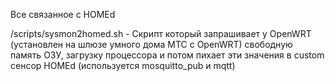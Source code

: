 Все связанное с HOMEd

/scripts/sysmon2homed.sh - 
Скрипт который запрашивает у OpenWRT (установлен на шлюзе умного дома МТС с OpenWRT) свободную память ОЗУ, загрузку процессора и потом пихает эти значения в custom сенсор HOMEd (используется mosquitto_pub и mqtt)
